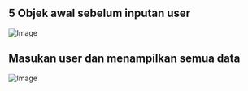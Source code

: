 ## 5 Objek awal sebelum inputan user
![Image](https://github.com/user-attachments/assets/b2c87d7b-c766-41cf-abe5-32f80504bbc9)
## Masukan user dan menampilkan semua data
![Image](https://github.com/user-attachments/assets/a50c5298-2c8c-41bd-beec-d024a3c80e15)
